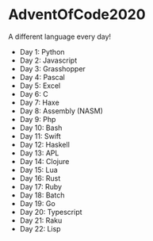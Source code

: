 # AdventOfCode2020

A different language every day!

- Day  1: Python
- Day  2: Javascript
- Day  3: Grasshopper
- Day  4: Pascal
- Day  5: Excel
- Day  6: C
- Day  7: Haxe
- Day  8: Assembly (NASM)
- Day  9: Php
- Day 10: Bash
- Day 11: Swift
- Day 12: Haskell
- Day 13: APL
- Day 14: Clojure
- Day 15: Lua
- Day 16: Rust
- Day 17: Ruby
- Day 18: Batch
- Day 19: Go
- Day 20: Typescript
- Day 21: Raku
- Day 22: Lisp
